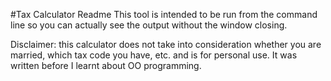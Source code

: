 #Tax Calculator Readme
This tool is intended to be run from the command line so you can actually see the output without the window closing.

Disclaimer: this calculator does not take into consideration whether you are married, which tax code you have, etc. and is for personal use. It was written before I learnt about OO programming.
